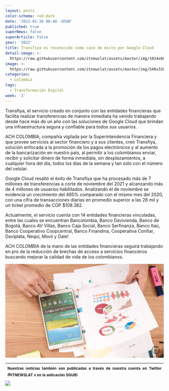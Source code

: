 ```yaml
---
layout: posts
color-schema: red-dark
date: '2022-01-18 08:48 -0500'
published: true
superNews: false
superArticle: false
year: '2022'
title: Transfiya es reconocido como caso de éxito por Google Cloud
detail-image: >-
  https://raw.githubusercontent.com/itnewslat/assets/master/img/1024x680/Transfiya-g.jpg
image: >-
  https://raw.githubusercontent.com/itnewslat/assets/master/img/540x320/Transfiya-p.jpg
categories:
  - Colombia
tags:
  - Transformación Digital
week: '3'
---
```

Transfiya, el servicio creado en conjunto con las entidades financieras que facilita realizar transferencias de manera inmediata ha venido trabajando desde hace más de un año con las soluciones de Google Cloud que brindan una infraestructura segura y confiable para todos sus usuarios. 
 
ACH COLOMBIA, compañía vigilada por la Superintendencia Financiera y que provee servicios al sector financiero y a sus clientes, creó Transfiya, solución enfocada a la promoción de los pagos electrónicos y al aumento de la bancarización en nuestro país, al permitir a los colombianos enviar, recibir y solicitar dinero de forma inmediata, sin desplazamientos, a cualquier hora del día, todos los días de la semana y tan sólo con el número del celular.
 
Google Cloud resaltó el éxito de Transfiya que ha procesado más de 7 millones de transferencias a corte de noviembre del 2021 y alcanzando más de 4 millones de usuarios habilitados. Analizando el de noviembre se evidencia un crecimiento del 485% comparado con el mismo mes del 2020, con una cifra de transacciones diarias en promedio superior a las 28 mil y un ticket promedio de COP $108.382.
 
Actualmente, el servicio cuenta con 14 entidades financieras vinculadas, entre las cuales se encuentran Bancolombia, Banco Davivienda, Banco de Bogotá, Banco AV Villas, Banco Caja Social, Banco Serfinanza, Banco Itaú, Banco Cooperativo Coopcentral, Banco Finandina, Cooperativa Confiar, Daviplata, Nequi, Movii y Dale!
 
ACH COLOMBIA de la mano de las entidades financieras seguirá trabajando en pro de la reducción de brechas de acceso a servicios financieros buscando mejorar la calidad de vida de los colombianos.

![](https://raw.githubusercontent.com/itnewslat/assets/master/img/540x320/Transfiya-p.jpg)

<table style="height: 42px;" width="569">
<tbody>
<tr>
<td style="text-align: justify;"><sub><strong>Nuestras noticias también son publicadas a través de nuestra cuenta en Twitter <a href="https://twitter.com/itnewslat?lang=es">@ITNEWSLAT</a> y en la aplicación <a href="https://squidapp.co/en/">SQUID</a></strong></sub></td>
</tr>
</tbody>
</table>

<img src="https://tracker.metricool.com/c3po.jpg?hash=56f88a41e39ab42c063cc51676587a04"/>